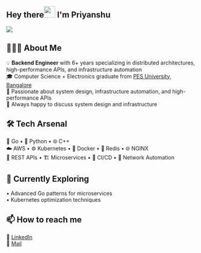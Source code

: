 ## Hey there<img src="https://raw.githubusercontent.com/MartinHeinz/MartinHeinz/master/wave.gif" width="30px">   I'm Priyanshu

![](https://komarev.com/ghpvc/?username=priykumar)

## 👨🏻‍💻 About Me  
💡  **Backend Engineer** with 6+ years specializing in distributed architectures, high-performance APIs, and infrastructure automation   
🎓 Computer Science + Electronics graduate from [PES University, Bangalore](https://pes.edu/)  
🚀 Passionate about system design, infrastructure automation, and high-performance APIs    
🤝 Always happy to discuss system design and infrastructure  
     
     
## 🛠️ Tech Arsenal    
🐹 Go • 🐍 Python • 🌐 C++  
☁️ AWS  •  ⚙️ Kubernetes  •  🐳 Docker  •  💾 Redis  •  🌐 NGINX  
🔗 REST APIs  •  🏗️ Microservices  •  🚀 CI/CD  •  🤖 Network Automation  

## 🌟 Currently Exploring  
•  Advanced Go patterns for microservices  
•  Kubernetes optimization techniques  
<!--
ADD 2 SPACES AT THE END OF LINE TO GET NEWLINE
**priykumar/priykumar** is a ✨ _special_ ✨ repository because its `README.md` (this file) appears on your GitHub profile.
Staff Backend Engineer building scalable systems and infrastructure

Here are some ideas to get you started:

- 🔭 I’m currently working on ...
- 🌱 I’m currently learning ...
- 👯 I’m looking to collaborate on ...
- 🤔 I’m looking for help with ...
- 💬 Ask me about ...
- 📫 How to reach me: ...
- 😄 Pronouns: ...
- ⚡ Fun fact: ...
-->
## 📫 How to reach me   
💼 [LinkedIn](https://www.linkedin.com/in/priykumar/)  
📧 [Mail](pagrawalww@gmail.com) 
